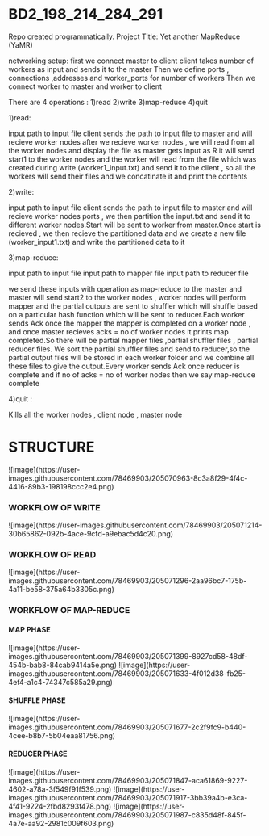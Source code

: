 # BD2_198_214_284_291
Repo created programmatically. Project Title: Yet another MapReduce (YaMR)

networking setup:
first we connect master to client
client takes number of workers as input and sends it to the master
Then we define ports , connections ,addresses and worker_ports  for number of workers
Then we connect worker to master and worker to client 

There are 4 operations :
1)read 
2)write
3)map-reduce
4)quit


1)read:

input path to input file 
client sends the path to input file to master and will recieve worker nodes
after we recieve worker nodes , we will read from all the worker nodes and display the file 
as master gets input as R it will send start1 to the worker nodes and the worker will read from the file which was created during write (worker1_input.txt) and send it to the client , so all the workers will send their files and we concatinate it and print the contents


2)write:

input path to input file 
client sends the path to input file to master and will recieve worker nodes ports , we then partition the input.txt and send it to different worker nodes.Start will be sent to worker from master.Once start is recieved , we then recieve the partitioned data and we create a new file (worker_input1.txt) and write the partitioned data to it


3)map-reduce:

input path to input file 
input path to mapper file 
input path to reducer file 

we send these inputs with operation as map-reduce to the master and master will send start2 to the worker nodes , worker nodes will perform mapper and the partial outputs are sent to shuffler which will shuffle based on a particular hash function which will be sent to reducer.Each worker sends Ack once the mapper the mapper is completed on a worker node , and once master recieves acks = no of worker nodes it prints map completed.So there will be partial mapper files ,partial shuffler files , partial reducer files. We sort the partial shuffler files and send to reducer,so the partial output files will be stored in each worker folder and we combine all these files to give the output.Every worker sends Ack once reducer is complete and if no of acks = no of worker nodes then we say map-reduce complete




4)quit : 

Kills all the worker nodes , client node , master node

<h1>STRUCTURE</h1>
![image](https://user-images.githubusercontent.com/78469903/205070963-8c3a8f29-4f4c-4416-89b3-198198ccc2e4.png)

<h3>WORKFLOW OF WRITE</h3>
![image](https://user-images.githubusercontent.com/78469903/205071214-30b65862-092b-4ace-9cfd-a9ebac5d4c20.png)



<h3>WORKFLOW OF READ</h3>
![image](https://user-images.githubusercontent.com/78469903/205071296-2aa96bc7-175b-4a11-be58-375a64b3305c.png)



<h3>WORKFLOW OF MAP-REDUCE</h3>
<h4>MAP PHASE</h4>
![image](https://user-images.githubusercontent.com/78469903/205071399-8927cd58-48df-454b-bab8-84cab9414a5e.png)
![image](https://user-images.githubusercontent.com/78469903/205071633-4f012d38-fb25-4ef4-a1c4-74347c585a29.png)


<h4>SHUFFLE PHASE</h4>
![image](https://user-images.githubusercontent.com/78469903/205071677-2c2f9fc9-b440-4cee-b8b7-5b04eaa81756.png)


<h4>REDUCER PHASE</h4>
![image](https://user-images.githubusercontent.com/78469903/205071847-aca61869-9227-4602-a78a-3f549f91f539.png)
![image](https://user-images.githubusercontent.com/78469903/205071917-3bb39a4b-e3ca-4f41-9224-2fbd8293f478.png)
![image](https://user-images.githubusercontent.com/78469903/205071987-c835d48f-845f-4a7e-aa92-2981c009f603.png)




